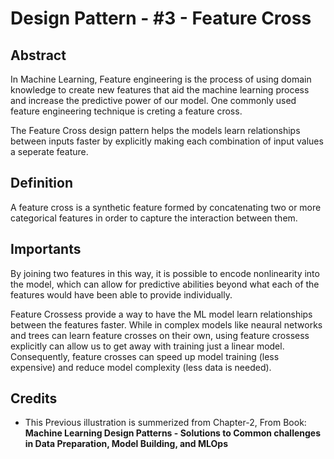 # Design Pattern - #3 - Feature Cross

## Abstract
In Machine Learning, Feature engineering is the process of using domain knowledge to create new features that aid the machine learning process and increase the predictive power of our model. One commonly used feature engineering technique is creting a feature cross.

The Feature Cross design pattern helps the models learn relationships between inputs faster by explicitly making each combination of input values a seperate feature.


## Definition
A feature cross is a synthetic feature formed by concatenating two or more categorical features in order to capture the interaction between them.

## Importants
By joining two features in this way, it is possible to encode nonlinearity into the model, which can allow for predictive abilities beyond what each of the features would have been able to provide individually.

Feature Crossess provide a way to have the ML model learn relationships between the features faster. While in complex models like neaural networks and trees can learn feature crosses on their own, using feature crossess explicitly can allow us to get away with training just a linear model. Consequently, feature crosses can speed up model training (less expensive) and reduce model complexity (less data is needed).

## Credits
- This Previous illustration is summerized from Chapter-2, From Book: __Machine Learning Design Patterns - Solutions to Common challenges in Data Preparation, Model Building, and MLOps__